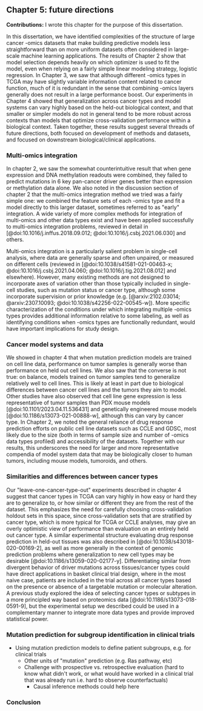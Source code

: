 ## Chapter 5: future directions

**Contributions:**
I wrote this chapter for the purpose of this dissertation.

In this dissertation, we have identified complexities of the structure of large cancer -omics datasets that make building predictive models less straightforward than on more uniform datasets often considered in large-scale machine learning applications.
The results of Chapter 2 show that model selection depends heavily on which optimizer is used to fit the model, even when relying on a fairly simple linear modeling strategy, logistic regression.
In Chapter 3, we saw that although different -omics types in TCGA may have slightly variable information content related to cancer function, much of it is redundant in the sense that combining -omics layers generally does not result in a large performance boost.
Our experiments in Chapter 4 showed that generalization across cancer types and model systems can vary highly based on the held-out biological context, and that smaller or simpler models do not in general tend to be more robust across contexts than models that optimize cross-validation performance within a biological context.
Taken together, these results suggest several threads of future directions, both focused on development of methods and datasets, and focused on downstream biological/clinical applications.

### Multi-omics integration

In chapter 2, we saw the somewhat counterintuitive result that when gene expression and DNA methylation readouts were combined, they failed to predict mutations in 6 key pan-cancer driver genes better than expression or methylation data alone.
We also noted in the discussion section of chapter 2 that the multi-omics integration method we tried was a fairly simple one: we combined the feature sets of each -omics type and fit a model directly to this larger dataset, sometimes referred to as "early" integration.
A wide variety of more complex methods for integration of multi-omics and other data types exist and have been applied successfully to multi-omics integration problems, reviewed in detail in [@doi:10.1016/j.inffus.2018.09.012; @doi:10.1016/j.csbj.2021.06.030] and others.

Multi-omics integration is a particularly salient problem in single-cell analysis, where data are generally sparse and often unpaired, or measured on different cells (reviewed in [@doi:10.1038/s41581-021-00463-x; @doi:10.1016/j.csbj.2021.04.060; @doi:10.1016/j.tig.2021.08.012] and elsewhere).
However, many existing methods are not designed to incorporate axes of variation other than those typically included in single-cell studies, such as mutation status or cancer type, although some incorporate supervision or prior knowledge (e.g. [@arxiv:2102.03014; @arxiv:2307.10093; @doi:10.1038/s42256-022-00545-w]).
More specific characterization of the conditions under which integrating multiple -omics types provides additional information relative to some labeling, as well as identifying conditions when -omics types are functionally redundant, would have important implications for study design.

### Cancer model systems and data

We showed in chapter 4 that when mutation prediction models are trained on cell line data, performance on tumor samples is generally worse than performance on held out cell lines.
We also saw that the converse is not true: on balance, models trained on tumor samples tend to generalize relatively well to cell lines.
This is likely at least in part due to biological differences between cancer cell lines and the tumors they aim to model.
Other studies have also observed that cell line gene expression is less representative of tumor samples than PDX mouse models [@doi:10.1101/2023.04.11.536431] and genetically engineered mouse models [@doi:10.1186/s13073-021-00888-w], although this can vary by cancer type.
In Chapter 2, we noted the general reliance of drug response prediction efforts on public cell line datasets such as CCLE and GDSC, most likely due to the size (both in terms of sample size and number of -omics data types profiled) and accessibility of the datasets.
Together with our results, this underscores the need for larger and more representative compendia of model system data that may be biologically closer to human tumors, including mouse models, tumoroids, and others.

### Similarities and differences between cancer types

Our "leave-one-cancer-type-out" experiments described in chapter 4 suggest that cancer types in TCGA can vary highly in how easy or hard they are to generalize to, or how similar or different they are from the rest of the dataset.
This emphasizes the need for carefully choosing cross-validation holdout sets in this space, since cross-validation sets that are stratified by cancer type, which is more typical for TCGA or CCLE analyses, may give an overly optimistic view of performance than evaluation on an entirely held out cancer type.
A similar experimental structure evaluating drug response prediction in held-out tissues was also described in [@doi:10.1038/s43018-020-00169-2], as well as more generally in the context of genomic prediction problems where generalization to new cell types may be desirable [@doi:10.1186/s13059-020-02177-y].
Differentiating similar from divergent behavior of driver mutations across tissues/cancer types could have direct applications in basket clinical trial design, where in the most naive case, patients are included in the trial across all cancer types based on the presence or absence of a targetable mutation or molecular alteration.
A previous study explored the idea of selecting cancer types or subtypes in a more principled way based on proteomics data [@doi:10.1186/s13073-018-0591-9], but the experimental setup we described could be used in a complementary manner to integrate more data types and provide improved statistical power.

<!-- - Methods for effective domain adaptation in biology
    - Basket trials proteomics paper: https://genomemedicine.biomedcentral.com/articles/10.1186/s13073-018-0591-9
-->
### Mutation prediction for subgroup identification in clinical trials

- Using mutation prediction models to define patient subgroups, e.g. for clinical trials
    - Other units of "mutation" prediction (e.g. Ras pathway, etc)
    - Challenge with prospective vs. retrospective evaluation (hard to know what didn't work,
      or what would have worked in a clinical trial that was already run i.e. hard to observe
      counterfactuals)
        - Causal inference methods could help here

### Conclusion
